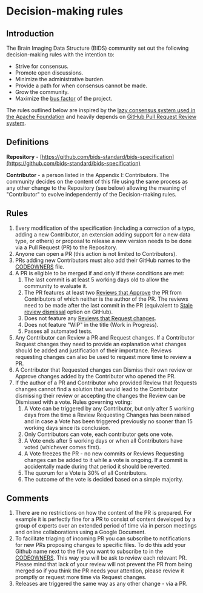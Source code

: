 # Decision-making rules

## Introduction

The Brain Imaging Data Structure (BIDS) community set out the following 
decision-making rules with the intention to:

- Strive for consensus.
- Promote open discussions.
- Minimize the administrative burden.
- Provide a path for when consensus cannot be made.
- Grow the community.
- Maximize the [bus factor](https://en.wikipedia.org/wiki/Bus_factor) of the 
  project.

The rules outlined below are inspired by the [lazy consensus system used in the Apache Foundation](https://www.apache.org/foundation/voting.html) 
and heavily depends on [GitHub Pull Request Review system](https://help.github.com/articles/about-pull-requests/).

## Definitions

**Repository** - [https://github.com/bids-standard/bids-specification](https://github.com/bids-standard/bids-specification)

**Contributor** - a person listed in the Appendix I: Contributors. The 
community decides on the content of this file using the same process as any 
other change to the Repository (see below) allowing the meaning of "Contributor"
to evolve independently of the Decision-making rules.

## Rules

1. Every modification of the specification (including a correction of a typo, 
   adding a new Contributor, an extension adding support for a new data type, or
   others) or proposal to release a new version needs to be done via a Pull 
   Request (PR) to the Repository.
1. Anyone can open a PR (this action is not limited to Contributors).
1. PRs adding new Contributors must also add their GitHub names to the 
   [CODEOWNERS](CODEOWNERS) file.
1. A PR is eligible to be merged if and only if these conditions are met:
   1. The last commit is at least 5 working days old to allow the community to 
      evaluate it.
   1. The PR features at least two [Reviews that Approve](https://help.github.com/articles/about-pull-request-reviews/#about-pull-request-reviews) 
      the PR from Contributors of which neither is the author of the PR. The reviews 
      need to be made after the last commit in the PR (equivalent to 
      [Stale review dismissal](https://help.github.com/articles/enabling-required-reviews-for-pull-requests/)
      option on GitHub).
   1. Does not feature any [Reviews that Request changes](https://help.github.com/articles/about-required-reviews-for-pull-requests/).
   1. Does not feature "WIP" in the title (Work in Progress).
   1. Passes all automated tests.
1. Any Contributor can Review a PR and Request changes. If a Contributor 
   Request changes they need to provide an explanation what changes 
   should be added and justification of their importance. Reviews requesting 
   changes can also be used to request more time to review a PR.
1. A Contributor that Requested changes can Dismiss their own review or Approve 
   changes added by the Contributor who opened the PR.
1. If the author of a PR and Contributor who provided Review that Requests 
   changes cannot find a solution that would lead to the Contributor dismissing 
   their review or accepting the changes the Review can be Dismissed with a 
   vote. Rules governing voting:
   1. A Vote can be triggered by any Contributor, but only after 5 working days 
      from the time a Review Requesting Changes has been raised and in case a 
      Vote has been triggered previously no sooner than 15 working days since 
      its conclusion.
   1. Only Contributors can vote, each contributor gets one vote.
   1. A Vote ends after 5 working days or when all Contributors have voted 
      (whichever comes first).
   1. A Vote freezes the PR - no new commits or Reviews Requesting changes can 
      be added to it while a vote is ongoing. If a commit is accidentally made 
      during that period it should be reverted.
   1. The quorum for a Vote is 30% of all Contributors.
   1. The outcome of the vote is decided based on a simple majority.

## Comments

1. There are no restrictions on how the content of the PR is prepared. For 
   example it is perfectly fine for a PR to consist of content developed by a 
   group of experts over an extended period of time via in person meetings and 
   online collaborations using a Google Document.
1. To facilitate triaging of incoming PR you can subscribe to 
   notifications for new PRs proposing changes to specific files. To do this
   add your Github name next to the file you want to subscribe to in the 
   [CODEOWNERS](CODEOWNERS). This way you will be ask to review each relevant
   PR. Please mind that lack of your review will not prevent the PR from being
   merged so if you think the PR needs your attention, please review it 
   promptly or request more time via Request changes.
1. Releases are triggered the same way as any other change - via a PR.


